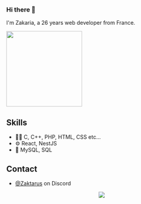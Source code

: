 ### Hi there 👋
I'm Zakaria, a 26 years web developer from France.
<p align=left>
  <div align=left>
      <img height=200 align="center" src="https://github-readme-stats.vercel.app/api/top-langs/?username=znaoui&hide=c%23,powershell,Mathematica,Ruby,Objective-C,Objective-C%2b%2b,Cuda&title_color=61dafb&text_color=ffffff&icon_color=61dafb&bg_color=20232a&langs_count=8&layout=compact&border_color=61dafb&hide_border=true&size_weight=0.5&count_weight=0.5" />
  </div>
</p>

## Skills
- 👨‍💻 C, C++, PHP, HTML, CSS etc...
- ⚙️ React, NestJS
- 💽 MySQL, SQL

## Contact
- [@Zaktarus](./) on Discord

<p align="center">
  <img src="https://raw.githubusercontent.com/znaoui/znaoui/master/example/skills.svg">
  <!-- This is how you'd make the call dynamically <img src="https://readme.andyruwruw.com/api/skills"> -->
</p>
